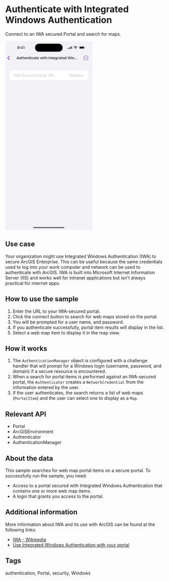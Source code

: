 # Authenticate with Integrated Windows Authentication

Connect to an IWA secured Portal and search for maps.

![Image of authenticate with integrated windows authentication](authenticate-with-integrated-windows-authentication-1.png)

## Use case

Your organization might use Integrated Windows Authentication (IWA) to secure ArcGIS Enterprise. This can be useful because the same credentials used to log into your work computer and network can be used to authenticate with ArcGIS. IWA is built into Microsoft Internet Information Server (IIS) and works well for intranet applications but isn't always practical for internet apps.

## How to use the sample

1. Enter the URL to your IWA-secured portal.
2. Click the connect button to search for web maps stored on the portal.
3. You will be prompted for a user name, and password.
4. If you authenticate successfully, portal item results will display in the list.
5. Select a web map item to display it in the map view.

## How it works

1. The `AuthenticationManager` object is configured with a challenge handler that will prompt for a Windows login (username, password, and domain) if a secure resource is encountered.
2. When a search for portal items is performed against an IWA-secured portal, the `Authenticator` creates a `NetworkCredential` from the information entered by the user.
3. If the user authenticates, the search returns a list of web maps (`PortalItem`) and the user can select one to display as a `Map`.

## Relevant API

* Portal
* ArcGISEnvironment
* Authenticator
* AuthenticationManager

## About the data

This sample searches for web map portal items on a secure portal. To successfully run the sample, you need:

* Access to a portal secured with Integrated Windows Authentication that contains one or more web map items.
* A login that grants you access to the portal.

## Additional information

More information about IWA and its use with ArcGIS can be found at the following links:

* [IWA - Wikipedia](https://en.wikipedia.org/wiki/Integrated_Windows_Authentication)
* [Use Integrated Windows Authentication with your portal](http://enterprise.arcgis.com/en/portal/latest/administer/windows/use-integrated-windows-authentication-with-your-portal.htm)

## Tags

authentication, Portal, security, Windows
